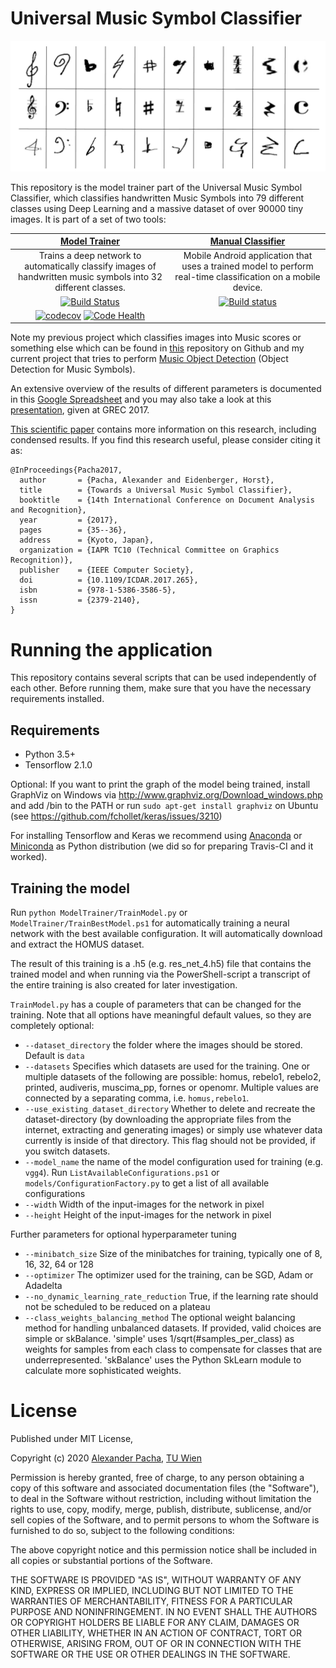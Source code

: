 # Universal Music Symbol Classifier

![](universal-music-symbol-collection.png)

This repository is the model trainer part of the Universal Music Symbol Classifier, which classifies handwritten Music Symbols into 79 different classes using Deep Learning and a massive dataset of over 90000 tiny images. It is part of a set of two tools:

|[Model Trainer](https://github.com/apacha/MusicSymbolClassifier)|[Manual Classifier](https://github.com/apacha/ManualMusicSymbolClassifier)|
|:----:|:-----:|
|Trains a deep network to automatically classify images of handwritten music symbols into 32 different classes.|Mobile Android application that uses a trained model to perform real-time classification on a mobile device.|A small C#/WPF application that can be used manually classify images, used during evaluation|
|[![Build Status](https://travis-ci.org/apacha/MusicSymbolClassifier.svg?branch=master)](https://travis-ci.org/apacha/MusicSymbolClassifier)|[![Build status](https://ci.appveyor.com/api/projects/status/2lxb6eg6qnfj9jq5?svg=true)](https://ci.appveyor.com/project/apacha/manualmusicsymbolclassifier)|
|[![codecov](https://codecov.io/gh/apacha/MusicSymbolClassifier/branch/master/graph/badge.svg)](https://codecov.io/gh/apacha/MusicSymbolClassifier) [![Code Health](https://landscape.io/github/apacha/MusicSymbolClassifier/master/landscape.svg?style=flat)](https://landscape.io/github/apacha/MusicSymbolClassifier/master)||

Note my previous project which classifies images into Music scores or something else which can be found in [this](https://github.com/apacha/MusicScoreClassifier) repository on Github and my current project that tries to perform [Music Object Detection](https://github.com/apacha/MusicObjectDetector-TF) (Object Detection for Music Symbols).

An extensive overview of the results of different parameters is documented in this [Google Spreadsheet](https://docs.google.com/spreadsheets/d/1D9kHRhrOBogcrr5ko1DleCnHVKGGNkwbBc6_mnfA6XE/edit?usp=sharing) and you may also take a look at this [presentation](https://docs.google.com/presentation/d/14g97TnrcI9o-5D6DIY-dMFfBp9kUAqpbe86c-VE83Bk/edit?usp=sharing), given at GREC 2017.

[This scientific paper](https://alexanderpacha.files.wordpress.com/2017/05/grec_2017_paper___towards_a_universal_music_symbol_classifier.pdf) contains more information on this research, including condensed results. If you find this research useful, please consider citing it as:

    @InProceedings{Pacha2017,
      author       = {Pacha, Alexander and Eidenberger, Horst},
      title        = {Towards a Universal Music Symbol Classifier},
      booktitle    = {14th International Conference on Document Analysis and Recognition},
      year         = {2017},
      pages        = {35--36},
      address      = {Kyoto, Japan},
      organization = {IAPR TC10 (Technical Committee on Graphics Recognition)},
      publisher    = {IEEE Computer Society},
      doi          = {10.1109/ICDAR.2017.265},
      isbn         = {978-1-5386-3586-5},
      issn         = {2379-2140},
    }

# Running the application
This repository contains several scripts that can be used independently of each other. 
Before running them, make sure that you have the necessary requirements installed. 

## Requirements

- Python 3.5+
- Tensorflow 2.1.0

Optional: If you want to print the graph of the model being trained, install GraphViz on Windows via http://www.graphviz.org/Download_windows.php and add /bin to the PATH or run `sudo apt-get install graphviz` on Ubuntu (see https://github.com/fchollet/keras/issues/3210)

For installing Tensorflow and Keras we recommend using [Anaconda](https://www.continuum.io/downloads) or 
[Miniconda](https://conda.io/miniconda.html) as Python distribution (we did so for preparing Travis-CI and it worked).

## Training the model

Run `python ModelTrainer/TrainModel.py` or `ModelTrainer/TrainBestModel.ps1` for automatically training a neural network with the best available configuration. It will automatically download and extract the HOMUS dataset.

The result of this training is a .h5 (e.g. res_net_4.h5) file that contains the trained model and when running via the PowerShell-script a transcript of the entire training is also created for later investigation.

`TrainModel.py` has a couple of parameters that can be changed for the training. Note that all options have meaningful default values, so they are completely optional:

- `--dataset_directory` the folder where the images should be stored. Default is `data`
- `--datasets` Specifies which datasets are used for the training. One or multiple datasets of the following are possible: homus, rebelo1, rebelo2, printed, audiveris, muscima_pp, fornes or openomr. Multiple values are connected by a separating comma, i.e. `homus,rebelo1`.
- `--use_existing_dataset_directory` Whether to delete and recreate the dataset-directory (by downloading the appropriate files from the internet, extracting and generating images) or simply use whatever data currently is inside of that directory. This flag should not be provided, if you switch datasets.
- `--model_name` the name of the model configuration used for training (e.g. `vgg4`). Run `ListAvailableConfigurations.ps1` or `models/ConfigurationFactory.py` to get a list of all available configurations
- `--width` Width of the input-images for the network in pixel
- `--height` Height of the input-images for the network in pixel

Further parameters for optional hyperparameter tuning

- `--minibatch_size` Size of the minibatches for training, typically one of 8, 16, 32, 64 or 128
- `--optimizer` The optimizer used for the training, can be SGD, Adam or Adadelta
- `--no_dynamic_learning_rate_reduction` True, if the learning rate should not be scheduled to be reduced on a plateau
- `--class_weights_balancing_method` The optional weight balancing method for handling unbalanced datasets. If provided, valid choices are simple or skBalance. 'simple' uses 1/sqrt(#samples_per_class) as weights for samples from each class to compensate for classes that are underrepresented. 'skBalance' uses the Python SkLearn module to calculate more sophisticated weights.


# License

Published under MIT License,

Copyright (c) 2020 [Alexander Pacha](http://alexanderpacha.com), [TU Wien](https://www.ims.tuwien.ac.at/people/alexander-pacha)

Permission is hereby granted, free of charge, to any person obtaining a copy
of this software and associated documentation files (the "Software"), to deal
in the Software without restriction, including without limitation the rights
to use, copy, modify, merge, publish, distribute, sublicense, and/or sell
copies of the Software, and to permit persons to whom the Software is
furnished to do so, subject to the following conditions:

The above copyright notice and this permission notice shall be included in all
copies or substantial portions of the Software.

THE SOFTWARE IS PROVIDED "AS IS", WITHOUT WARRANTY OF ANY KIND, EXPRESS OR
IMPLIED, INCLUDING BUT NOT LIMITED TO THE WARRANTIES OF MERCHANTABILITY,
FITNESS FOR A PARTICULAR PURPOSE AND NONINFRINGEMENT. IN NO EVENT SHALL THE
AUTHORS OR COPYRIGHT HOLDERS BE LIABLE FOR ANY CLAIM, DAMAGES OR OTHER
LIABILITY, WHETHER IN AN ACTION OF CONTRACT, TORT OR OTHERWISE, ARISING FROM,
OUT OF OR IN CONNECTION WITH THE SOFTWARE OR THE USE OR OTHER DEALINGS IN THE
SOFTWARE.
